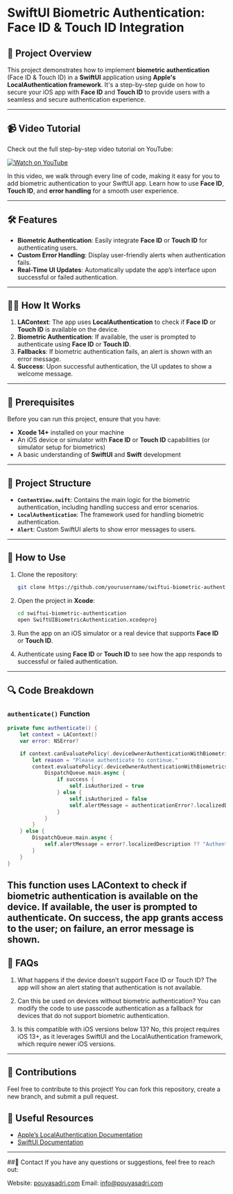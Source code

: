 # SwiftUI Biometric Authentication: Face ID & Touch ID Integration

## 🚀 Project Overview

This project demonstrates how to implement **biometric authentication** (Face ID & Touch ID) in a **SwiftUI** application using **Apple's LocalAuthentication framework**. It's a step-by-step guide on how to secure your iOS app with **Face ID** and **Touch ID** to provide users with a seamless and secure authentication experience.

---

## 📹 Video Tutorial

Check out the full step-by-step video tutorial on YouTube:

[![Watch on YouTube](https://img.shields.io/badge/Watch%20on%20YouTube-FF0000?logo=youtube)](https://youtu.be/4YPi6mvJ4hE)

In this video, we walk through every line of code, making it easy for you to add biometric authentication to your SwiftUI app. Learn how to use **Face ID**, **Touch ID**, and **error handling** for a smooth user experience.

---

## 🛠 Features

- **Biometric Authentication**: Easily integrate **Face ID** or **Touch ID** for authenticating users.
- **Custom Error Handling**: Display user-friendly alerts when authentication fails.
- **Real-Time UI Updates**: Automatically update the app’s interface upon successful or failed authentication.

---

## 🧑‍💻 How It Works

1. **LAContext**: The app uses **LocalAuthentication** to check if **Face ID** or **Touch ID** is available on the device.
2. **Biometric Authentication**: If available, the user is prompted to authenticate using **Face ID** or **Touch ID**.
3. **Fallbacks**: If biometric authentication fails, an alert is shown with an error message.
4. **Success**: Upon successful authentication, the UI updates to show a welcome message.

---

## 🚨 Prerequisites

Before you can run this project, ensure that you have:

- **Xcode 14+** installed on your machine
- An iOS device or simulator with **Face ID** or **Touch ID** capabilities (or simulator setup for biometrics)
- A basic understanding of **SwiftUI** and **Swift** development

---

## 📂 Project Structure

- **`ContentView.swift`**: Contains the main logic for the biometric authentication, including handling success and error scenarios.
- **`LocalAuthentication`**: The framework used for handling biometric authentication.
- **`Alert`**: Custom SwiftUI alerts to show error messages to users.

---

## 🧩 How to Use

1. Clone the repository:
    ```bash
    git clone https://github.com/yourusername/swiftui-biometric-authentication.git
    ```

2. Open the project in **Xcode**:
    ```bash
    cd swiftui-biometric-authentication
    open SwiftUIBiometricAuthentication.xcodeproj
    ```

3. Run the app on an iOS simulator or a real device that supports **Face ID** or **Touch ID**.

4. Authenticate using **Face ID** or **Touch ID** to see how the app responds to successful or failed authentication.

---

## 🔍 Code Breakdown

### `authenticate()` Function

```swift
private func authenticate() {
    let context = LAContext()
    var error: NSError?

    if context.canEvaluatePolicy(.deviceOwnerAuthenticationWithBiometrics, error: &error) {
        let reason = "Please authenticate to continue."
        context.evaluatePolicy(.deviceOwnerAuthenticationWithBiometrics, localizedReason: reason) { success, authenticationError in
            DispatchQueue.main.async {
                if success {
                    self.isAuthorized = true
                } else {
                    self.isAuthorized = false
                    self.alertMessage = authenticationError?.localizedDescription ?? "Failed to authenticate"
                }
            }
        }
    } else {
        DispatchQueue.main.async {
            self.alertMessage = error?.localizedDescription ?? "Authentication not available"
        }
    }
}
```
This function uses LAContext to check if biometric authentication is available on the device. If available, the user is prompted to authenticate. On success, the app grants access to the user; on failure, an error message is shown.
---
## 🤔 FAQs
1. What happens if the device doesn’t support Face ID or Touch ID?
The app will show an alert stating that authentication is not available.

2. Can this be used on devices without biometric authentication?
You can modify the code to use passcode authentication as a fallback for devices that do not support biometric authentication.

3. Is this compatible with iOS versions below 13?
No, this project requires iOS 13+, as it leverages SwiftUI and the LocalAuthentication framework, which require newer iOS versions.
---
## 🙌 Contributions
Feel free to contribute to this project! You can fork this repository, create a new branch, and submit a pull request.

## 🔗 Useful Resources
- [Apple’s LocalAuthentication Documentation](https://developer.apple.com/documentation/localauthentication)
- [SwiftUI Documentation](https://developer.apple.com/documentation/swiftui)
---
##👋 Contact
If you have any questions or suggestions, feel free to reach out:

Website: [pouyasadri.com](https://pouyasadri.com)
Email: info@pouyasadri.com
